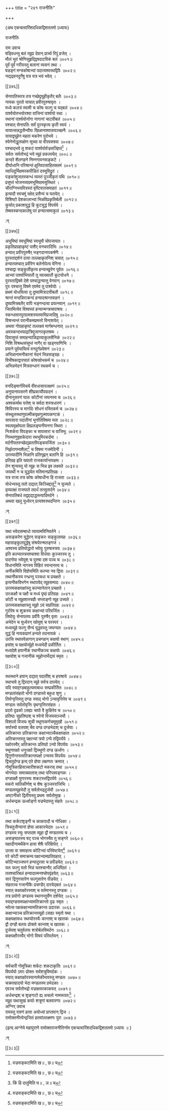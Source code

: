 +++
title = "२४१ राजनीतिः"

+++

\{अथ एकचत्वारिंशदधिकद्विशततमो ऽध्यायः\}

राजनीतिः  
    
राम उवाच  
षड्विधन्तु बलं व्यूह्य देवान् प्रार्च्य रिपुं व्रजेत्   ।  
मौलं भूतं श्रोणिसुहृद्द्विषदाटविकं बलं   ॥००१॥  
पूर्वं पूर्वं गरीयस्तु बलानां व्यसनं तथा   ।  
षडङ्गं मन्त्रकोषाभ्यां पदात्यश्वरथद्विपैः   ॥००२॥  
नद्यद्रवनदुर्गेषु यत्र यत्र भयं भवेत् ।  

[[३७६]]
    
सेनापतिस्तत्र तत्र गच्छेद्व्यूहीकृतैर् बलैः ॥००३॥  
नायकः पुरतो यायात् प्रवीरपुरुषावृतः ।  
मध्ये कलत्रं स्वामी च कोषः फल्गु च यद्बलं   ॥००४॥  
पार्श्वयोरुभयोरश्वा वाजिनां पार्श्वयो रथाः   ।  
रथानां पार्श्वयोर्नागा नागानां चाटवीबलं   ॥००५॥  
पश्चात् सेनापतिः सर्वं पुरस्कृत्य कृती स्वयं   ।  
यायात्सन्नद्धसैन्यौघः खिन्नानाश्वासयञ्च्छनैः   ॥००६॥  
यायाद्व्यूहेन महता मकरेण पुरोभये ।  
श्येनेनोद्धृतपक्षेण सूच्या वा वीरवक्त्रया ॥००७॥  
पश्चाद्भये तु शकटं पार्श्वयोर्वज्रसञ्ज्ञितं[^१]   ।  
सर्वतः सर्वतोभद्रं भये व्यूहं प्रकल्पयेत् ॥००८॥  
कन्दरे शैलगहने निम्नगावनसङ्कटे ।  
दीर्घाध्वनि परिश्रान्तं क्षुत्पिपासाहितक्लमं   ॥००९॥  
व्याधिदुर्भिक्षमरकपीडितं दस्युविद्रुतं ।  
पङ्कांशुजलस्कन्धं व्यस्तं पुञ्जीकृतं पथि   ॥०१०॥  
प्रसुप्तं भोजनव्यग्रमभूमिष्ठमसुस्थितं ।  
चौराग्निभयवित्रस्तं वृष्टिवातसमाहतं ॥०११॥  
इत्यादौ स्वचमूं रक्षेत् प्रसैन्यं च घतयेत् ।  
विशिष्टो देशकालाभ्यां भिन्नविप्रकृतिर्बली ॥०१२॥  
कुर्यात् प्रकाशयुद्धं हि कूटयुद्धं विपर्यये ।  
तेष्ववस्कन्दकालेषु परं हन्यात्समाकुलं ॥०१३॥  
    
:न्  
    
[^१]: वज्रसङ्कटमिति ख॥ , छ॥ च  

[[३७७]]
    
अभूमिष्ठं स्वभूमिष्ठं स्वभूमौ चोपजायतः   ।  
प्रकृतिप्रग्रहाकृष्टं पाशैर् वनचरादिभिः   ॥०१४॥  
हन्यात् प्रवीरपुरुषैर् भङ्गदानापकर्षणैः   ।  
पुरस्ताद्दर्शनं दत्वा तल्लक्षकृतनिश् चयात् ॥०१५॥  
हन्यात्पश्चात् प्रवीरेण बलेनोपेत्य वेगिना ।  
पश्चाद्वा सङ्कुलीकृत्य हन्याच्छूरेण पूर्वतः   ॥०१६॥  
आभ्यां पार्श्वाभिघातौ तु व्याख्यातौ कूटयोधने   ।  
पुरस्ताद्विषमे देशे पश्चाद्धन्यात्तु वेगवान् ॥०१७॥  
पुरः पश्चात्तु विषमे एवमेव तु पार्श्वयोः ।  
प्रथमं योधयित्वा तु दूष्यामित्राटवीबलौ ॥०१८॥  
श्रान्तं मन्दन्निराक्रन्दं हन्यादश्रान्तवाहनं   ।  
दूष्यामित्रबलैर् वापि भङ्गन्दत्वा प्रयत्नवान् ॥०१९॥  
जितमित्येव विश्वस्तं हन्यान्मन्त्रव्यपाश्रयः ।  
स्कन्धावारपुरग्रामशस्यस्वामिप्रजादिषु ॥०२०॥  
विश्रभ्यन्तं परानीकमप्रमत्तो विनाशयेत् ।  
अथवा गोग्रहाकृष्टं तल्लक्ष्यं मार्गबन्धनात्   ॥०२१॥  
अवस्कन्दभयाद्रात्रिपूजागरकृतश्रमः ।  
दिवासुप्तं समाहन्यान्निद्राव्याकुलसैनिकं ॥०२२॥  
निशि विश्रब्धसंसुप्तं नागैर् वा खड्गपाणिभिः   ।  
प्रयाने पूर्वयायित्वं वनदुर्गप्रवेशनं ॥०२३॥  
अभिन्नानामनीकानां भेदनं भिन्नसङ्ग्रहः   ।  
विभीषकाद्वारघातं कोषरक्षेभकर्म च ॥०२४॥  
अभिन्नभेदनं मित्रसन्धानं रथकर्म च ।  

[[३७८]]
    
वनदिङ्मार्गविचये वीवधासारलक्षणं ॥०२५॥  
अनुयानापसरणे शीघ्रकार्योपपादनं ।  
दीनानुसरणं घातः कोटीनां जघनस्य च   ॥०२६॥  
अश्वकर्माथ पत्तेश् च सर्वदा शस्त्रधारणं ।  
शिविरस्य च मार्गादेः शोधनं वस्तिकर्म च ॥०२७॥  
संस्थूलस्थाणुवल्मीकवृक्षगुल्मापकण्टकं   ।  
सापसारा पदातीनां भूर्नातिविषमा मता ॥०२८॥  
स्वल्पवृक्षोपला क्षिप्रलङ्घनीयनगा स्थिरा ।  
निःशर्करा विपङ्का च सापसारा च वाजिभूः   ॥०२९॥  
निस्थाणुवृक्षकेदारा रथभूमिरकर्दमा ।  
मर्दनीयतरुच्छेद्यव्रततीपङ्कवर्जिता ॥०३०॥  
निर्झरागम्यशैला[^१] च विषमा गजमेदिनी ।  
उरस्यादीनि भिन्नानि प्रतिगृह्णन् बलानि हि ॥०३१॥  
प्रतिग्रह इति ख्यातो राजकार्यान्तरक्षमः ।  
तेन शून्यस्तु यो व्यूहः स भिन्न इव लक्ष्यते ॥०३२॥  
जयार्थी न च युद्ध्येत मतिमानप्रतिग्रहः ।  
यत्र राजा तत्र कोषः कोषाधीना हि राजता ॥०३३॥  
योधेभ्यस्तु ततो दद्यात् किञ्चिद्दातुं[^२] न युज्यते ।  
द्रव्यलक्षं राजघाते तदर्धं तत्सुतार्दने ॥०३४॥  
सेनापतिबधे तद्वद्दद्याद्धस्त्यादिमर्दने ।  
अथवा खलु युध्येरन् प्रत्यश्वरथदन्तिनः ॥०३५॥  
    
:न्  
    
[^१]: निःशर्करा गम्यशैलेति ज॥  
    
[^२]: किं हि दातुमिति घ॥ , ञ॥ च  

[[३७९]]
    
यथा भवेदसम्बाधो व्यायामविनिवर्तने ।  
असङ्करेण युद्धेरन् सङ्करः सङ्कुलावहः ॥०३६॥  
महासङ्कुलयुद्धेषु संश्रयेरन्मतङ्गजं ।  
अश्वस्य प्रतियोद्धारो भवेयुः पुरुषास्त्रयः ॥०३७॥  
इति कल्प्यास्त्रयश्चाश्वा विधेयाः कुञ्जरस्य तु ।  
पादगोपा भवेयुश् च पुरुषा दश पञ्च च ॥०३८॥  
विधानमिति नागस्य विहितं स्यन्दनस्य च ।  
अनीकमिति विज्ञेयमिति कल्प्या नव द्विपाः ॥०३९॥  
तथानीकस्य रन्ध्रन्तु पञ्चधा च प्रचक्षते ।  
इत्यनीकविभगेन स्थापयेद् व्यूहसम्पदः ॥०४०॥  
उरस्यकक्षपक्षांस्तु कल्प्यानेतान् प्रचक्षते ।  
उरःकक्षौ च पक्षौ च मध्यं पृष्ठं प्रतिग्रहः   ॥०४१॥  
कोटी च व्यूहशास्त्रज्ञैः सप्ताङ्गो व्यूह उच्यते   ।  
उरस्यकक्षपक्षास्तु व्यूहो ऽयं सप्रतिग्रहः ॥०४२॥  
गुरोरेष च शुक्रस्य कक्षाभ्यां परिवर्जितः ।  
तिष्ठेयुः सेनापतयः प्रवीरैः पुरुषैर् वृताः   ॥०४३॥  
अभेदेन च युध्येरन् रक्षेयुश् च परस्परं ।  
मध्यव्यूहे फल्गु सैन्यं युद्धवस्तु जघन्यतः ॥०४४॥  
युद्धं हि नायकप्राणं हन्यते तदनायकं ।  
उरसि स्थापयेन्नागान् प्रचण्डान् कक्षयो रथान् ॥०४५॥  
हयांश् च पक्षयोर्व्यूहो मध्यभेदी प्रकीर्तितः   ।  
मध्यदेशे हयानीकं रथानीकञ्च कक्षयोः   ॥०४६॥  
पक्षयोश् च गजानीकं व्यूहोन्तर्भेद्ययं स्मृतः   ।  

[[३८०]]
    
रथस्थाने हयान् दद्यात् पदातींश् च हयश्राये ॥०४७॥  
रथाभावे तु द्विरदान् व्यूहे सर्वत्र दापयेत् ।  
यदि स्याद्दण्डबाहुल्यमाबाधः सम्प्रकीर्तितः   ॥०४८॥  
मण्डलांसंहतो भोगो दण्डास्ते बहुधा शृणु   ।  
तिर्यग्वृत्तिस्तु दण्डः स्याद् भोगो ऽन्यावृत्तिरेव च   ॥०४९॥  
मण्डलः सर्वतोवृत्तिः पृथग्वृत्तिरसंहतः   ।  
प्रदरो दृढको ऽसह्यः चापो वै कुक्षिरेव च ॥०५०॥  
प्रतिष्ठः सुप्रतिष्ठश् च श्येनो विजयसञ्जयौ   ।  
विशालो विजयः शूची स्थूणाकर्णचमूमुखौ   ॥०५१॥  
सर्पास्यो वलयश् चैव दण्ड दण्डभेदाश् च दुर्जयाः   ।  
अतिक्रान्तः प्रतिक्रान्तः कक्षाभ्याञ्चैकक्षपक्षतः   ॥०५२॥  
अतिक्रान्तस्तु पक्षाभ्यां त्रयो ऽन्ये तद्विपर्यये ।  
पक्षोरस्यैर् अतिक्रान्तः प्रतिष्ठो ऽन्यो विपर्ययः   ॥०५३॥  
स्थूणापक्षो धनुःपक्षो द्विस्थूणो दण्ड ऊर्ध्वगः   ।  
द्विगुणोन्तस्त्वतिक्रान्तपक्षो ऽन्यस्य विपर्ययः ॥०५४॥  
द्विचतुर्दण्ड इत्य् एते ज्ञेया लक्षणतः क्रमात् ।  
गोमूत्रिकाहिसञ्चारीशकटो मकरस् तथा ॥०५५॥  
भोगभेदाः समाख्यातास् तथा परिप्लवङ्गकः   ।  
दण्डपक्षौ युगारस्यः शकटस्तद्विपर्यये ॥०५६॥  
मकरो व्यतिकीर्णश् च शेषः कुञ्जरराजिभिः   ।  
मण्डलव्यूहभेदौ तु सर्वतोभद्रदुर्जयौ ॥०५७॥  
अष्टानीको द्वितीयस्तु प्रथमः सर्वतोमुखः ।  
अर्धचन्द्रक ऊर्ध्वाङ्गो वज्रभेदास्तु संहतेः ॥०५८॥  

[[३८१]]
    
तथा कर्कटशृङ्गी च काकपादौ च गोधिका ।  
त्रिचतुःसैन्यानां ज्ञेया आकारभेदतः ॥०५९॥  
दण्डस्य स्युः सप्तदश व्यूहा द्वौ मण्डलस्य च   ।  
असङ्घातस्य षट् पञ्च भोगस्यैव तु सङ्गरे ॥०६०॥  
पक्षादीनामथैकेन हत्वा शेषैः परिक्षिपेत्   ।  
उरसा वा समाहत्य कोटिभ्यां परिवेष्टयेत्[^१] ॥०६१॥  
परे कोटी समाक्रम्य पक्षाभ्यामप्रतिग्रहात् ।  
कोटिभ्याञ्जघनं हन्यादुरसा च प्रपीडयेत् ॥०६२॥  
यतः फल्गु यतो भिन्नं यतश्चान्यैर् अधिष्ठितं   ।  
ततश्चारिबलं हन्यादात्मनश्चोपवृंहयेत् ॥०६३॥  
सारं द्विगुणसारेण फल्गुसारेण पीडयेत् ।  
संहतञ्च गजानीकैः प्रचण्डैर् दारयेद्बलं   ॥०६४॥  
स्यात् कक्षपक्षोरस्यश् च वर्तमानस्तु दण्डकः   ।  
तत्र प्रयोगो डण्डस्य स्थानन्तुर्येण दर्शयेत् ॥०६५॥  
स्याद्दण्डसमपक्षाभ्यामतिक्रान्तो दृढः स्मृतः   ।  
भवेत्स पक्षकक्षाभ्यामतिक्रान्तः प्रदारकः   ॥०६६॥  
कक्षाभ्याञ्च प्रतिक्रान्तव्यूहो ऽसह्यः स्मृतो यथा   ।  
कक्षपक्षावधः स्थप्योरस्यैः कान्तश् च खातकः   ॥०६७॥  
द्वौ दण्डौ बलयः प्रोक्तो कान्तश् च खातकः ।  
दुर्जयश् चतुर्वलयः शत्रोर्बलविमर्दनः ॥०६८॥  
कक्षपक्षौरस्यैर् भोगो विषयं परिवर्तयन् ।  
    
:न्  
    
[^१]: कोटिभ्यां परिकल्पयेदिति घ॥ , ञ॥ च  

[[३८२]]
    
सर्पचारी गोमूत्रिका शर्कटः शकटाकृतिः   ॥०६९॥  
विपर्ययो ऽमरः प्रोक्तः सर्वशत्रुविमर्दकः ।  
स्यात् कक्षपक्षोरस्यानामेकीभावस्तु मण्डलः   ॥०७०॥  
चक्रपद्मादयो भेदा मण्डलस्य प्रभेदकाः ।  
एवञ्च सर्वतोभद्रो वज्राक्षवरकाकवत् ॥०७१॥  
अर्धचन्द्रश् च शृङ्गाटो ह्य् अचलो नामरूपतः[^१]   ।  
व्यूहा यथासुखं कर्याः शत्रूणां बलवारणाः   ॥०७२॥  
अग्निर् उवाच  
रामस्तु रावणं हत्वा अयोध्यां प्राप्तवान् द्विज   ।  
रामोक्तनीत्येन्द्रजितं हतवांल्लक्ष्मणः पुरा   ॥०७३॥  
    
\{इत्य् आग्नेये महापुराणे रामोक्तराजनीतिर्नाम एकचत्वारिंशदधिकद्विशततमो ऽध्यायः ॥  }
    
:न्  
[^१]: अस्मल्लब्धपुस्तकनां मध्ये क॥ ज॥ चिह्नितपुस्त्रकद्वये  
दण्डादिकतिपयव्यूहानां विन्दुविन्यासैस्तत्तन्नामसमीपे  
आकृतयः प्रदर्शिताः , परन्तु ता अशुद्धा । ता  
यथा,दण्डव्यूहस्य ??? । प्रदारकस्य ??? । दृढव्यूहस्य ??? ।  
असह्यव्यूहस्य ??? । खातकव्यूहस्य ??? । वलयव्यूहस्य ??? ।  
दुर्जयव्यूहस्य ??? । भोगव्यूहस्य ??? । गोमूत्रिकाव्यूहस्य ??? ।  
शकटव्यूहस्य ??? । अमरव्यूहस्य ??? । सर्वतोभद्रव्यूहस्य ???॥  

[[३८३]]
    